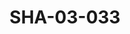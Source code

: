 ---
pid: SHA-03-033
title: SHA-03-033
language: ar
original_label: 
rights: شرحبيل احمد
location_of_original: شرحبيل احمد
photographer_or_studio: جورق كوبلير
scanned_from: photograph 14.7 by 20.3
_date: 1960s
location: كينيا
description: شرحبيل احمد بالجيتار
additional_notes: 
permission_display: 'yes'
on_server: 'no'
on_website: 'no'
permalink: /photopages/ar/SHA-03-033
layout: photo-page
---